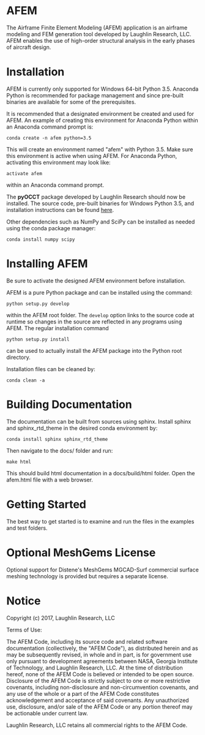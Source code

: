 # AFEM
The Airframe Finite Element Modeling (AFEM) application is an airframe modeling
and FEM generation tool developed by Laughlin Research, LLC. AFEM enables 
the use of high-order structural analysis in the early phases of aircraft 
design.

# Installation
AFEM is currently only supported for Windows 64-bit Python 3.5. Anaconda
Python is recommended for package management and since pre-built binaries are
available for some of the prerequisites.

It is recommended that a designated environment be created and used for AFEM. An
example of creating this environment for Anaconda Python within an Anaconda
command prompt is:

    conda create -n afem python=3.5

This will create an environment named "afem" with Python 3.5. Make sure this
environment is active when using AFEM. For Anaconda Python, activating this
environment may look like:

    activate afem

within an Anaconda command prompt.
 
The **pyOCCT** package developed by Laughlin Research should now be installed.
The source code, pre-built binaries for Windows Python 3.5, and installation
instructions can be found
[here](https://github.gatech.edu/LaughlinResearch/pyOCCT).

Other dependencies such as NumPy and SciPy can be installed as needed using
the conda package manager:

    conda install numpy scipy

# Installing AFEM
Be sure to activate the designed AFEM environment before installation.

AFEM is a pure Python package and can be installed using the command:

    python setup.py develop

within the AFEM root folder. The ``develop`` option links to the source code
at runtime so changes in the source are reflected in any programs using AFEM.
The regular installation command

    python setup.py install
    
can be used to actually install the AFEM package into the Python root directory.

Installation files can be cleaned by:

    conda clean -a

# Building Documentation
The documentation can be built from sources using sphinx. Install sphinx and
sphinx_rtd_theme in the desired conda environment by:

    conda install sphinx sphinx_rtd_theme
    
Then navigate to the docs/ folder and run:

    make html

This should build html documentation in a docs/build/html folder. Open the 
afem.html file with a web browser.

# Getting Started
The best way to get started is to examine and run the files in the examples and
test folders.

# Optional MeshGems License
Optional support for Distene's MeshGems MGCAD-Surf commercial surface meshing
technology is provided but requires a separate license.

# Notice
Copyright (c) 2017, Laughlin Research, LLC

Terms of Use:

The AFEM Code, including its source code and related software
documentation (collectively, the "AFEM Code"), as distributed herein
and as may be subsequently revised, in whole and in part, is for
government use only pursuant to development agreements between NASA,
Georgia Institute of Technology, and Laughlin Research, LLC. At the
time of distribution hereof, none of the AFEM Code is believed or
intended to be open source. Disclosure of the AFEM Code is strictly
subject to one or more restrictive covenants, including
non-disclosure and non-circumvention covenants, and any use of the
whole or a part of the AFEM Code constitutes acknowledgement and
acceptance of said covenants. Any unauthorized use, disclosure,
and/or sale of the AFEM Code or any portion thereof may be actionable
under current law.

Laughlin Research, LLC retains all commercial rights to the AFEM Code.
